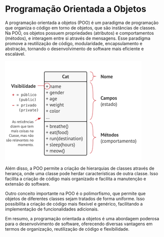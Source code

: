 # Programação Orientada a Objetos

A programação orientada a objetos (POO) é um paradigma de programação que organiza o código em torno de objetos, que são instâncias de classes. Na POO, os objetos possuem propriedades (atributos) e comportamentos (métodos), e interagem entre si através de mensagens. Esse paradigma promove a reutilização de código, modularidade, encapsulamento e abstração, tornando o desenvolvimento de software mais eficiente e escalável.

![](example.png)


Além disso, a POO permite a criação de hierarquias de classes através de herança, onde uma classe pode herdar características de outra classe. Isso facilita a criação de código mais organizado e facilita a manutenção e extensão do software.

Outro conceito importante na POO é o polimorfismo, que permite que objetos de diferentes classes sejam tratados de forma uniforme. Isso possibilita a criação de código mais flexível e genérico, facilitando a implementação de funcionalidades adicionais.

Em resumo, a programação orientada a objetos é uma abordagem poderosa para o desenvolvimento de software, oferecendo diversas vantagens em termos de organização, reutilização de código e flexibilidade.
